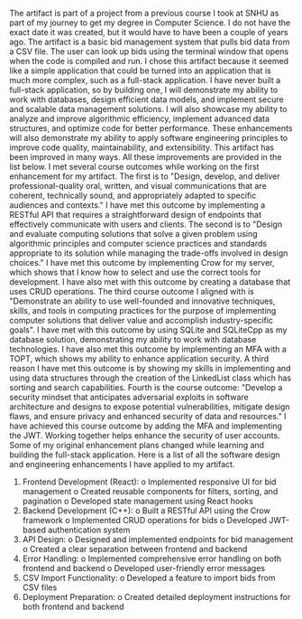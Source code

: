 The artifact is part of a project from a previous course I took at SNHU as part of my journey to get my degree in Computer Science.
 I do not have the exact date it was created, but it would have to have been a couple of years ago. The artifact is a basic bid management system that pulls bid data from a CSV file.
 The user can look up bids using the terminal window that opens when the code is compiled and run. I chose this artifact because it seemed like a simple application that could be turned into an application that is much more complex, such as a full-stack application.
 I have never built a full-stack application, so by building one, I will demonstrate my ability to work with databases, design efficient data models, and implement secure and scalable data management solutions.
 I will also showcase my ability to analyze and improve algorithmic efficiency, implement advanced data structures, and optimize code for better performance.
 These enhancements will also demonstrate my ability to apply software engineering principles to improve code quality, maintainability, and extensibility. This artifact has been improved in many ways.
 All these improvements are provided in the list below. I met several course outcomes while working on the first enhancement for my artifact. The first is to "Design, develop, and deliver professional-quality oral, written, and visual communications that are coherent, technically sound, and appropriately adapted to specific audiences and contexts."
 I have met this outcome by implementing a RESTful API that requires a straightforward design of endpoints that effectively communicate with users and clients.
 The second is to "Design and evaluate computing solutions that solve a given problem using algorithmic principles and computer science practices and standards appropriate to its solution while managing the trade-offs involved in design choices."
 I have met this outcome by implementing Crow for my server, which shows that I know how to select and use the correct tools for development. I have also met with this outcome by creating a database that uses CRUD operations. 
The third course outcome I aligned with is "Demonstrate an ability to use well-founded and innovative techniques, skills, and tools in computing practices for the purpose of implementing computer solutions that deliver value and accomplish industry-specific goals".
 I have met with this outcome by using SQLite and SQLiteCpp as my database solution, demonstrating my ability to work with database technologies. I have also met this outcome by implementing an MFA with a TOPT, which shows my ability to enhance application security.
 A third reason I have met this outcome is by showing my skills in implementing and using data structures through the creation of the LinkedList class which has sorting and search capabilities.
Fourth is the course outcome: "Develop a security mindset that anticipates adversarial exploits in software architecture and designs to expose potential vulnerabilities, mitigate design flaws, and ensure privacy and enhanced security of data and resources."
 I have achieved this course outcome by adding the MFA and implementing the JWT. Working together helps enhance the security of user accounts.
Some of my original enhancement plans changed while learning and building the full-stack application. Here is a list of all the software design and engineering enhancements I have applied to my artifact.
1.	Frontend Development (React): 
o	Implemented responsive UI for bid management
o	Created reusable components for filters, sorting, and pagination
o	Developed state management using React hooks
2.	Backend Development (C++): 
o	Built a RESTful API using the Crow framework
o	Implemented CRUD operations for bids
o	Developed JWT-based authentication system
3.	API Design: 
o	Designed and implemented endpoints for bid management
o	Created a clear separation between frontend and backend
4.	Error Handling: 
o	Implemented comprehensive error handling on both frontend and backend
o	Developed user-friendly error messages
5.	CSV Import Functionality: 
o	Developed a feature to import bids from CSV files
6.	Deployment Preparation: 
o	Created detailed deployment instructions for both frontend and backend
